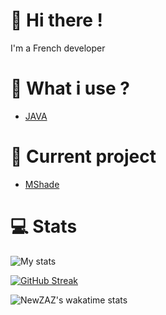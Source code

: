 # 👋 Hi there !
I'm a French developer

# 🚀 What i use ?
- [JAVA](https://docs.oracle.com/javase/8/docs/api/)

# 🎩 Current project

- [MShade](https://github.com/MShadeDev)

# 💻 Stats
![My stats](https://github-readme-stats.vercel.app/api?username=NewZAZ&show_icons=true&hide_border=true&theme=jolly&include_all_commits=true&count_private=true&line_height=24px&hide=contribs)

[![GitHub Streak](https://github-readme-streak-stats.herokuapp.com?user=NewZAZ&theme=dark-smoky&hide_border=true)](https://git.io/streak-stats)

![NewZAZ's wakatime stats](https://github-readme-stats.vercel.app/api/wakatime?username=NewZ_AZ&theme=jolly&hide_border=true&v=2)
